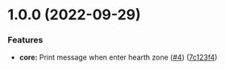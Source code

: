 # 1.0.0 (2022-09-29)


### Features

* **core:** Print message when enter hearth zone ([#4](https://github.com/Kozoaku/test-semrel-bw/issues/4)) ([7c123f4](https://github.com/Kozoaku/test-semrel-bw/commit/7c123f442e237d5219633cdf3323ca6cbb77ecc8))

